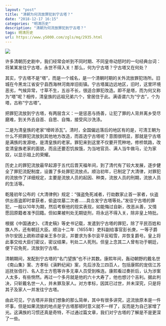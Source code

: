 ```yaml
---
layout: "post"
title: "清朝为何流放罪犯到宁古塔？"
date: "2018-12-17 16:15"
categories: "明清历史"
description: "清朝为何流放罪犯到宁古塔？"
tags: 明清历史
url: https://www.y5000.com/zgls/mq/2935.html
---
```






![](https://img.y5000.com/uploads/allimg/160721/4-160H119493I31.jpg)

许多清朝历史剧中，我们经常会听到不同时期、不同皇帝动怒时的一句经典台词：将某某发往宁古塔，永世不得入关！那么，何为宁古塔？宁古塔又在何处？

其实，宁古塔不是“塔”，而是一个城名，是一个清朝时期的关外流放罪犯场所。旧城在今黑龙江省安宁县西海林河南岸旧街镇。宁古塔属边远地区，旧时，这里环境恶劣，气候异常，寸草不生，五谷不长，很适合罪犯改造。即不是塔，而为何又称为“塔”呢？相传，清皇族的远祖兄弟六个，曾居住于此。满语谓六为“宁古”，个为塔，古称“宁古塔”。

把罪犯流放到宁古塔，有两层含义：一是惩恶与扬善，让犯了罪的人背井离乡受尽磨难，到关外去自首、自思、自悔，接受风沙洗涤。

二是为清皇族的老家“增砖添瓦”。清时，全国偏远落后的地区有的是，可清王朝为什么不把罪犯流放到其他地方改造，而首选宁古塔呢？意图很明显，那就是宁古塔是满族的发源地，是清皇族的老家。罪犯来到这里不仅要开荒种地，修桥筑路，改变清皇族老家的面貌，而且还要忍饥挨饿，为当地官员、满人当牛做马，沦为家奴，以显示祖上的荣耀。

历史上的罪犯流放最早起源于五代后晋天福年间，到了清代有了较大发展，逐步健全了罪犯流配制度，设置了多处罪犯流放点。顺治初年，已制定了大清律，对罪犯的流放作了详细规定，主要是流放人员的起因、种类，流放人员的刑期，流放人员的生活等。

乾隆初年公布的《大清律例》规定：“强盗免死减者，行劫数家止首一家者，伙盗供出首盗即时拿获者，偷盗坟墓二次者……具佥发宁古塔等处。”发往宁古塔的罪犯，一般以10年为期，然后考察他的现实表现，如能悔过自新，改恶从善，又情愿回原籍者准予回籍。但如果被判处无期徒刑，将永远不得入关，除非皇上特批。

根据《中国通史》、《清史稿》等史书记载，发遣到宁古塔的罪犯，除了平民百姓和旗人外，还有朝廷大臣。顺治十二年（1655年）吏科副给事官彭长庚，一等子爵许尔安因上疏称颂睿亲王多尔衮，并要求为多尔衮平反昭雪，并恢复爵号。皇上将此事交给大臣们密议，密议结果，判处二人死刑。但皇上念其二人曾有功于朝廷，便下召免死，流放到宁古塔。

清朝期间，发配到宁古塔的“名门望族”也不计其数。康熙年间，轰动朝野的戴名世《南山集》案、方孝标《滇黔纪闻》案，先后涉及三四百人，包括康熙的宠信江苏巡抚张佰行、名人志士方苞等许多无辜人员受到株连。康熙看过奏折后，认为涉案人太多，有些恻然。再过一个多月就是他的六十大寿了，他也想讨个吉利。据此判决，只斩戴名世一人，并未罪及家人。对方孝标，因其已过世，并未深究，只是将其子及家人一并发往宁古塔。

由此可见，宁古塔并非我们想象的那么简单，其中有很多讲究，这流放原本是一件坏事，但是如果流放的地点是宁古塔那顿时意义就不一样了，反而是为自己家增了光。这满族的习惯还真是奇特，不过通过篇文章，我们对宁古塔的了解是不是更深了一些。
